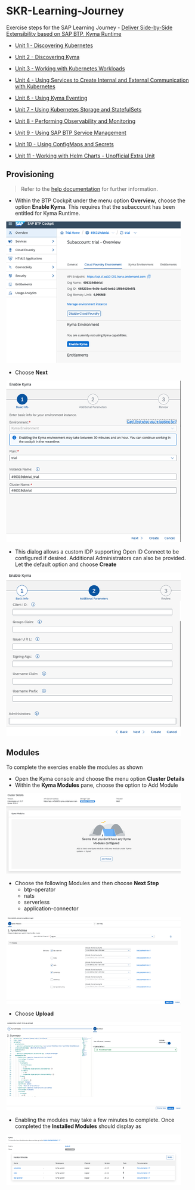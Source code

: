 # SKR-Learning-Journey

Exercise steps for the SAP Learning Journey - [Deliver Side-by-Side Extensibility based on SAP BTP, Kyma Runtime](https://learning.sap.com/learning-journey/deliver-side-by-side-extensibility-based-on-sap-btp-kyma-runtime)

- [Unit 1 - Discovering Kubernetes](./Unit-1/README.md)
- [Unit 2 - Discovering Kyma](./Unit-2/README.md)
- [Unit 3 - Working with Kubernetes Workloads](./Unit-3/README.md)
- [Unit 4 - Using Services to Create Internal and External Communication with Kubernetes](./Unit-4/README.md)

- [Unit 6 - Using Kyma Eventing](./Unit-6/README.md)
- [Unit 7 - Using Kubernetes Storage and StatefulSets](./Unit-7/README.md)
- [Unit 8 - Performing Observability and Monitoring](./Unit-8/README.md)
- [Unit 9 - Using SAP BTP Service Management](./Unit-9/README.md)
- [Unit 10 - Using ConfigMaps and Secrets](./Unit-10/README.md)
- [Unit 11 - Working with Helm Charts - Unofficial Extra Unit](./Unit-11/readme.md)

## Provisioning

> Refer to the [help documentation](https://help.sap.com/docs/btp/sap-business-technology-platform/getting-started-in-kyma-environment) for further information.

- Within the BTP Cockpit under the menu option **Overview**, choose the option **Enable Kyma**. This requires that the subaccount has been entitled for Kyma Runtime.

![Enable Kyma](./assets/provision1.png)

- Choose **Next**

![Enable Kyma](./assets/provision2.png)

- This dialog allows a custom IDP supporting Open ID Connect to be configured if desired. Additional Administrators can also be provided. Let the default option and choose **Create**

![Enable Kyma](./assets/provision3.png)

## Modules

To complete the exercies enable the modules as shown

- Open the Kyma console and choose the menu option **Cluster Details**
- Within the **Kyma Modules** pane, choose the option to Add Module

![Add Module](./assets/module1.png)

- Choose the following Modules and then choose **Next Step**
  - btp-operator
  - nats
  - serverless
  - application-connector

![Choose Modules](./assets/module2.png)

- Choose **Upload**

![Update Modules](./assets/module3.png)

- Enabling the modules may take a few minutes to complete. Once completed the **Installed Modules** should display as

![Installed Modules](./assets/module4.png)
